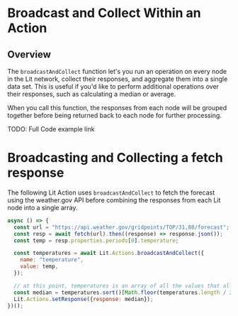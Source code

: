 # Broadcast and Collect Within an Action

## Overview

The `broadcastAndCollect` function let's you run an operation on every node in the Lit network, collect their responses, and aggregate them into a single data set. This is useful if you'd like to perform additional operations over their responses, such as calculating a median or average.

When you call this function, the responses from each node will be grouped together before being returned back to each node for further processing.

TODO: Full Code example link

# Broadcasting and Collecting a fetch response

The following Lit Action uses `broadcastAndCollect` to fetch the forecast using the weather.gov API before combining the responses from each Lit node into a single array. 

```js
async () => {
  const url = "https://api.weather.gov/gridpoints/TOP/31,80/forecast";
  const resp = await fetch(url).then((response) => response.json());
  const temp = resp.properties.periods[0].temperature;

  const temperatures = await Lit.Actions.broadcastAndCollect({
    name: "temperature",
    value: temp,
  });

  // at this point, temperatures is an array of all the values that all the nodes got
  const median = temperatures.sort()[Math.floor(temperatures.length / 2)];
  Lit.Actions.setResponse({response: median});
})();
```


